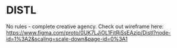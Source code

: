 # DISTL
No rules - complete creative agency.
Check out wireframe here: https://www.figma.com/proto/0UK7LJiOL1FitRjSsEAzip/Distl?node-id=1%3A2&scaling=scale-down&page-id=0%3A1
